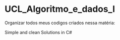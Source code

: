 # UCL_Algoritmo_e_dados_I
Organizar todos meus codigos criados nessa matéria: 

Simple and clean Solutions in C#
